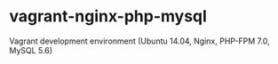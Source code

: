 # vagrant-nginx-php-mysql
Vagrant development environment (Ubuntu 14.04, Nginx, PHP-FPM 7.0, MySQL 5.6)
